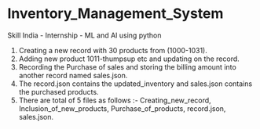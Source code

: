 # Inventory_Management_System
Skill India - Internship - ML and AI using python
1. Creating a new record with 30 products from (1000-1031).
2. Adding new product 1011-thumpsup etc and updating on the record.
3. Recording the Purchase of sales and storing the billing amount into another record named sales.json.
4. The record.json contains the updated_inventory and sales.json contains the purchased products.  
5. There are total of 5 files as follows :- Creating_new_record, Inclusion_of_new_products, Purchase_of_products, record.json, sales.json.
